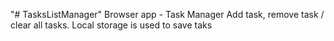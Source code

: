 "# TasksListManager" 
Browser app - Task Manager
Add task, remove task / clear all tasks.
Local storage is used to save taks
